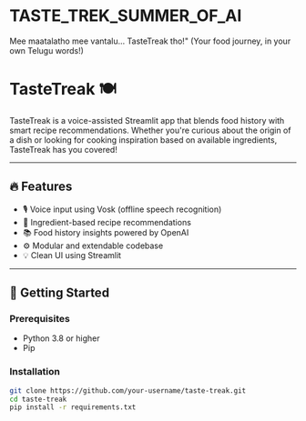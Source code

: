 # TASTE_TREK_SUMMER_OF_AI
Mee maatalatho mee vantalu... TasteTreak tho!" (Your food journey, in your own Telugu words!)
# TasteTreak 🍽️

TasteTreak is a voice-assisted Streamlit app that blends food history with smart recipe recommendations. Whether you're curious about the origin of a dish or looking for cooking inspiration based on available ingredients, TasteTreak has you covered!

---

## 🔥 Features

- 🎙️ Voice input using Vosk (offline speech recognition)
- 🍱 Ingredient-based recipe recommendations
- 📚 Food history insights powered by OpenAI
- ⚙️ Modular and extendable codebase
- 💡 Clean UI using Streamlit

---

## 🚀 Getting Started

### Prerequisites
- Python 3.8 or higher
- Pip

### Installation
```bash
git clone https://github.com/your-username/taste-treak.git
cd taste-treak
pip install -r requirements.txt
